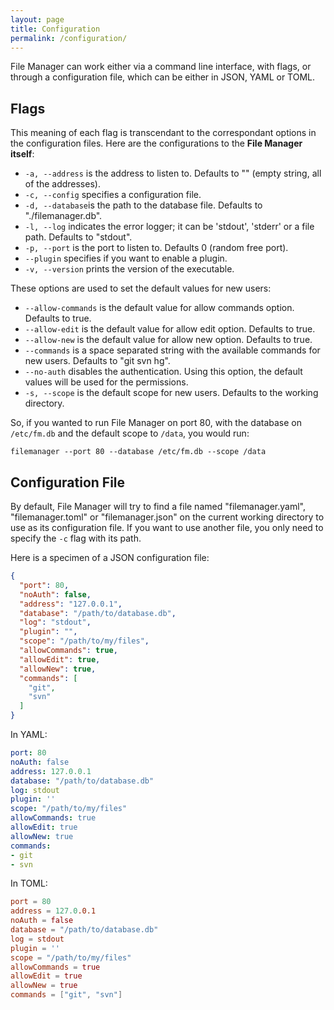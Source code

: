 ```yaml
---
layout: page
title: Configuration
permalink: /configuration/
---
```


File Manager can work either via a command line interface, with flags, or through a configuration file, which can be either in JSON, YAML or TOML.

## Flags

This meaning of each flag is transcendant to the correspondant options in the configuration files. Here are the configurations to the **File Manager itself**:

- ```-a, --address``` is the address to listen to. Defaults to "" (empty string, all of the addresses).
- ```-c, --config``` specifies a configuration file.
- ```-d, --database```is the path to the database file. Defaults to "./filemanager.db".
- ```-l, --log``` indicates the error logger; it can be 'stdout', 'stderr' or a file path. Defaults to "stdout".
- ```-p, --port``` is the port to listen to. Defaults 0 (random free port).
- ```--plugin``` specifies if you want to enable a plugin.
- ```-v, --version``` prints the version of the executable.

These options are used to set the default values for new users:

- ```--allow-commands``` is the default value for allow commands option. Defaults to true.
- ```--allow-edit``` is the default value for allow edit option. Defaults to true.
- ```--allow-new``` is the default value for allow new option. Defaults to true.
- ```--commands``` is a space separated string with the available commands for new users. Defaults to "git svn hg".
- ```--no-auth``` disables the authentication. Using this option, the default values will be used for the permissions.
- ```-s, --scope``` is the default scope for new users. Defaults to the working directory.

So, if you wanted to run File Manager on port 80, with the database on `/etc/fm.db` and the default scope to `/data`, you would run:

```
filemanager --port 80 --database /etc/fm.db --scope /data
```

## Configuration File

By default, File Manager will try to find a file named "filemanager.yaml", "filemanager.toml" or "filemanager.json" on the current working directory to use as its configuration file. If you want to use another file, you only need to specify the `-c` flag with its path.

Here is a specimen of a JSON configuration file:

```json
{
  "port": 80,
  "noAuth": false,
  "address": "127.0.0.1",
  "database": "/path/to/database.db",
  "log": "stdout",
  "plugin": "",
  "scope": "/path/to/my/files",
  "allowCommands": true,
  "allowEdit": true,
  "allowNew": true,
  "commands": [
    "git",
    "svn"
  ]
}
```

In YAML:

```yaml
port: 80
noAuth: false
address: 127.0.0.1
database: "/path/to/database.db"
log: stdout
plugin: ''
scope: "/path/to/my/files"
allowCommands: true
allowEdit: true
allowNew: true
commands:
- git
- svn
```

In TOML:

```toml
port = 80
address = 127.0.0.1
noAuth = false
database = "/path/to/database.db"
log = stdout
plugin = ''
scope = "/path/to/my/files"
allowCommands = true
allowEdit = true
allowNew = true
commands = ["git", "svn"]
```